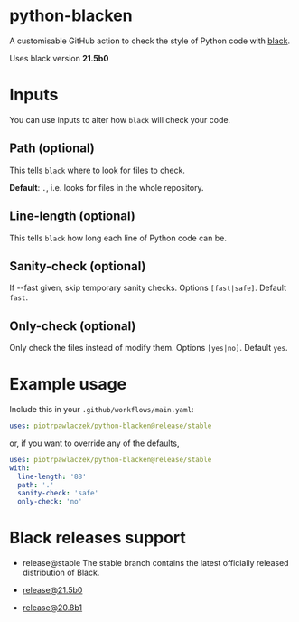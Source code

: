 # python-blacken

A customisable GitHub action to check the style of Python code with [black](https://github.com/psf/black).

Uses black version **21.5b0**

# Inputs
You can use inputs to alter how `black` will check your code.

## Path (optional)
This tells `black` where to look for files to check.

**Default**: `.`, i.e. looks for files in the whole repository.

## Line-length (optional)
This tells `black` how long each line of Python code can be.

## Sanity-check (optional)
If --fast given, skip temporary sanity checks. Options `[fast|safe]`. Default `fast`.

## Only-check (optional)
Only check the files instead of modify them. Options `[yes|no]`. Default `yes`.

# Example usage
Include this in your `.github/workflows/main.yaml`:

```yaml
uses: piotrpawlaczek/python-blacken@release/stable
```

or, if you want to override any of the defaults,

```yaml
uses: piotrpawlaczek/python-blacken@release/stable
with:
  line-length: '88'
  path: '.'
  sanity-check: 'safe'
  only-check: 'no'
```

# Black releases support

- release@stable
The stable branch contains the latest officially released distribution of Black.

- release@21.5b0
- release@20.8b1
